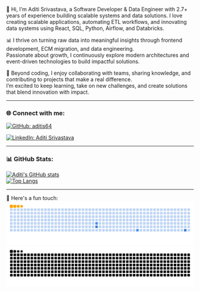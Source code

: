   
👋 Hi, I'm Aditi Srivastava, a Software Developer & Data Engineer with 2.7+ years of experience building scalable systems and data solutions.
I love creating scalable applications, automating ETL workflows, and innovating data systems using React, SQL, Python, Airflow, and Databricks.  

📊 I thrive on turning raw data into meaningful insights through frontend development, ECM migration, and data engineering.  
Passionate about growth, I continuously explore modern architectures and event-driven technologies to build impactful solutions.  

🤝 Beyond coding, I enjoy collaborating with teams, sharing knowledge, and contributing to projects that make a real difference.  
I’m excited to keep learning, take on new challenges, and create solutions that blend innovation with impact.  


---

### 🌐 Connect with me:
[![GitHub: aditis64](https://img.shields.io/github/followers/aditis64?label=follow&style=social)](https://github.com/aditis64)



[![LinkedIn: Aditi Srivastava](https://img.shields.io/badge/-Aditi%20Srivastava-blue?style=flat-square&logo=Linkedin&logoColor=white&link=https://www.linkedin.com/in/aditis64/)](https://www.linkedin.com/in/aditis64/)

---

### 📊 GitHub Stats:
[![Aditi's GitHub stats](https://github-readme-stats.vercel.app/api?username=aditis64&hide=issues&count_private=true&show_icons=true&theme=radical)](https://github.com/aditis64/github-readme-stats)  
[![Top Langs](https://github-readme-stats.vercel.app/api/top-langs/?username=aditis64&layout=compact&theme=radical)](https://github.com/aditis64/github-readme-stats)

---

<!-- ### 🐍 Here's a fun touch:  

![GitHub Snake](https://raw.githubusercontent.com/aditis64/aditis64/output/ocean.gif) -->

🐍 Here's a fun touch: 
![snake gif](https://github.com/aditis64/aditis64/blob/output/ocean.gif#gh-light-mode-only)
![snake gif](https://github.com/aditis64/aditis64/blob/output/github-snake-dark.svg#gh-dark-mode-only)
